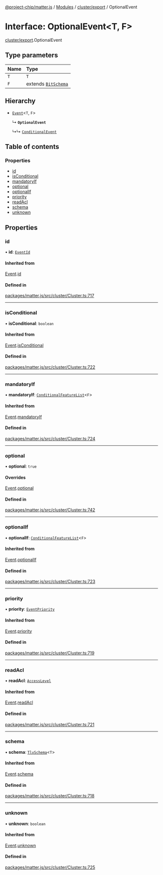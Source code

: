 [@project-chip/matter.js](../README.md) / [Modules](../modules.md) / [cluster/export](../modules/cluster_export.md) / OptionalEvent

# Interface: OptionalEvent\<T, F\>

[cluster/export](../modules/cluster_export.md).OptionalEvent

## Type parameters

| Name | Type |
| :------ | :------ |
| `T` | `T` |
| `F` | extends [`BitSchema`](../modules/schema_export.md#bitschema) |

## Hierarchy

- [`Event`](cluster_export.Event.md)\<`T`, `F`\>

  ↳ **`OptionalEvent`**

  ↳↳ [`ConditionalEvent`](cluster_export.ConditionalEvent.md)

## Table of contents

### Properties

- [id](cluster_export.OptionalEvent.md#id)
- [isConditional](cluster_export.OptionalEvent.md#isconditional)
- [mandatoryIf](cluster_export.OptionalEvent.md#mandatoryif)
- [optional](cluster_export.OptionalEvent.md#optional)
- [optionalIf](cluster_export.OptionalEvent.md#optionalif)
- [priority](cluster_export.OptionalEvent.md#priority)
- [readAcl](cluster_export.OptionalEvent.md#readacl)
- [schema](cluster_export.OptionalEvent.md#schema)
- [unknown](cluster_export.OptionalEvent.md#unknown)

## Properties

### id

• **id**: [`EventId`](../modules/datatype_export.md#eventid)

#### Inherited from

[Event](cluster_export.Event.md).[id](cluster_export.Event.md#id)

#### Defined in

[packages/matter.js/src/cluster/Cluster.ts:717](https://github.com/project-chip/matter.js/blob/2d9f2165d2672864fda3496a6d0d5f93597f82c6/packages/matter.js/src/cluster/Cluster.ts#L717)

___

### isConditional

• **isConditional**: `boolean`

#### Inherited from

[Event](cluster_export.Event.md).[isConditional](cluster_export.Event.md#isconditional)

#### Defined in

[packages/matter.js/src/cluster/Cluster.ts:722](https://github.com/project-chip/matter.js/blob/2d9f2165d2672864fda3496a6d0d5f93597f82c6/packages/matter.js/src/cluster/Cluster.ts#L722)

___

### mandatoryIf

• **mandatoryIf**: [`ConditionalFeatureList`](../modules/cluster_export.md#conditionalfeaturelist)\<`F`\>

#### Inherited from

[Event](cluster_export.Event.md).[mandatoryIf](cluster_export.Event.md#mandatoryif)

#### Defined in

[packages/matter.js/src/cluster/Cluster.ts:724](https://github.com/project-chip/matter.js/blob/2d9f2165d2672864fda3496a6d0d5f93597f82c6/packages/matter.js/src/cluster/Cluster.ts#L724)

___

### optional

• **optional**: ``true``

#### Overrides

[Event](cluster_export.Event.md).[optional](cluster_export.Event.md#optional)

#### Defined in

[packages/matter.js/src/cluster/Cluster.ts:742](https://github.com/project-chip/matter.js/blob/2d9f2165d2672864fda3496a6d0d5f93597f82c6/packages/matter.js/src/cluster/Cluster.ts#L742)

___

### optionalIf

• **optionalIf**: [`ConditionalFeatureList`](../modules/cluster_export.md#conditionalfeaturelist)\<`F`\>

#### Inherited from

[Event](cluster_export.Event.md).[optionalIf](cluster_export.Event.md#optionalif)

#### Defined in

[packages/matter.js/src/cluster/Cluster.ts:723](https://github.com/project-chip/matter.js/blob/2d9f2165d2672864fda3496a6d0d5f93597f82c6/packages/matter.js/src/cluster/Cluster.ts#L723)

___

### priority

• **priority**: [`EventPriority`](../enums/cluster_export.EventPriority.md)

#### Inherited from

[Event](cluster_export.Event.md).[priority](cluster_export.Event.md#priority)

#### Defined in

[packages/matter.js/src/cluster/Cluster.ts:719](https://github.com/project-chip/matter.js/blob/2d9f2165d2672864fda3496a6d0d5f93597f82c6/packages/matter.js/src/cluster/Cluster.ts#L719)

___

### readAcl

• **readAcl**: [`AccessLevel`](../enums/cluster_export.AccessLevel.md)

#### Inherited from

[Event](cluster_export.Event.md).[readAcl](cluster_export.Event.md#readacl)

#### Defined in

[packages/matter.js/src/cluster/Cluster.ts:721](https://github.com/project-chip/matter.js/blob/2d9f2165d2672864fda3496a6d0d5f93597f82c6/packages/matter.js/src/cluster/Cluster.ts#L721)

___

### schema

• **schema**: [`TlvSchema`](../classes/tlv_export.TlvSchema.md)\<`T`\>

#### Inherited from

[Event](cluster_export.Event.md).[schema](cluster_export.Event.md#schema)

#### Defined in

[packages/matter.js/src/cluster/Cluster.ts:718](https://github.com/project-chip/matter.js/blob/2d9f2165d2672864fda3496a6d0d5f93597f82c6/packages/matter.js/src/cluster/Cluster.ts#L718)

___

### unknown

• **unknown**: `boolean`

#### Inherited from

[Event](cluster_export.Event.md).[unknown](cluster_export.Event.md#unknown)

#### Defined in

[packages/matter.js/src/cluster/Cluster.ts:725](https://github.com/project-chip/matter.js/blob/2d9f2165d2672864fda3496a6d0d5f93597f82c6/packages/matter.js/src/cluster/Cluster.ts#L725)
